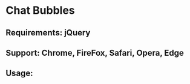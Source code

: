 # Chat Bubbles

## Requirements: jQuery

## Support: Chrome, FireFox, Safari, Opera, Edge

## Usage:




